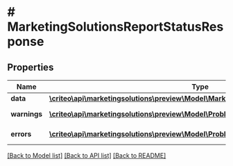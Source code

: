 # # MarketingSolutionsReportStatusResponse

## Properties

Name | Type | Description | Notes
------------ | ------------- | ------------- | -------------
**data** | [**\criteo\api\marketingsolutions\preview\Model\MarketingSolutionsReportStatusResource**](MarketingSolutionsReportStatusResource.md) |  | [optional]
**warnings** | [**\criteo\api\marketingsolutions\preview\Model\ProblemDetails[]**](ProblemDetails.md) |  | [optional] [readonly]
**errors** | [**\criteo\api\marketingsolutions\preview\Model\ProblemDetails[]**](ProblemDetails.md) |  | [optional] [readonly]

[[Back to Model list]](../../README.md#models) [[Back to API list]](../../README.md#endpoints) [[Back to README]](../../README.md)

